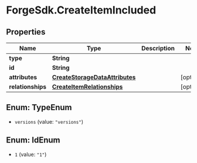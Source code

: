# ForgeSdk.CreateItemIncluded

## Properties
Name | Type | Description | Notes
------------ | ------------- | ------------- | -------------
**type** | **String** |  | 
**id** | **String** |  | 
**attributes** | [**CreateStorageDataAttributes**](CreateStorageDataAttributes.md) |  | [optional] 
**relationships** | [**CreateItemRelationships**](CreateItemRelationships.md) |  | [optional] 


<a name="TypeEnum"></a>
## Enum: TypeEnum


* `versions` (value: `"versions"`)




<a name="IdEnum"></a>
## Enum: IdEnum


* `1` (value: `"1"`)




